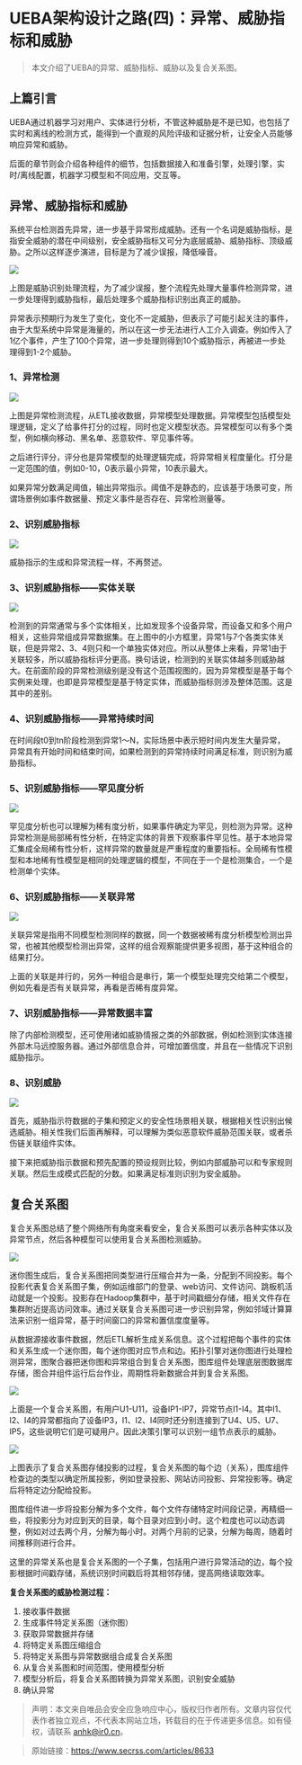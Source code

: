 # UEBA架构设计之路(四)：异常、威胁指标和威胁

> 本文介绍了UEBA的异常、威胁指标、威胁以及复合关系图。

## 上篇引言

UEBA通过机器学习对用户、实体进行分析，不管这种威胁是不是已知，也包括了实时和离线的检测方式，能得到一个直观的风险评级和证据分析，让安全人员能够响应异常和威胁。

后面的章节则会介绍各种组件的细节，包括数据接入和准备引擎，处理引擎，实时/离线配置，机器学习模型和不同应用，交互等。

## 异常、威胁指标和威胁

系统平台检测首先异常，进一步基于异常形成威胁。还有一个名词是威胁指标，是指安全威胁的潜在中间级别，安全威胁指标又可分为底层威胁、威胁指标、顶级威胁。之所以这样逐步演进，目标是为了减少误报，降低噪音。

![](./img/4-1.jpg)

上图是威胁识别处理流程，为了减少误报，整个流程先处理大量事件检测异常，进一步处理得到威胁指标，最后处理多个威胁指标识别出真正的威胁。

异常表示预期行为发生了变化，变化不一定威胁，但表示了可能引起关注的事件，由于大型系统中异常是海量的，所以在这一步无法进行人工介入调查。例如传入了1亿个事件，产生了100个异常，进一步处理则得到10个威胁指示，再被进一步处理得到1-2个威胁。

### 1、异常检测

![](./img/4-2.png)

上图是异常检测流程，从ETL接收数据，异常模型处理数据。异常模型包括模型处理逻辑，定义了给事件打分的过程，同时也定义模型状态。异常模型可以有多个类型，例如横向移动、黑名单、恶意软件、罕见事件等。

之后进行评分，评分也是异常模型的处理逻辑完成，将异常相关程度量化。打分是一定范围的值，例如0-10，0表示最小异常，10表示最大。

如果异常分数满足阈值，输出异常指示。阈值不是静态的，应该基于场景可变，所谓场景例如事件数据量、预定义事件是否存在、异常检测量等。

### 2、识别威胁指标

![](./img/4-3.png)

威胁指示的生成和异常流程一样，不再赘述。

### 3、识别威胁指标——实体关联

![](./img/4-4.jpg)

检测到的异常通常与多个实体相关，比如发现多个设备异常，而设备又和多个用户相关，这些异常组成异常数据集。在上图中的小方框里，异常1与7个各类实体关联，但是异常2、3、4则只和一个单独实体对应。所以从整体上来看，异常1由于关联较多，所以威胁指标评分更高。换句话说，检测到的关联实体越多则威胁越大。在前面阶段的异常检测级别是没有这个范围视图的，因为异常模型是基于每个实例来处理，也即是异常模型是基于特定实体，而威胁指标则涉及整体范围。这是其中的差别。

### 4、识别威胁指标——异常持续时间

在时间段t0到tn阶段检测到异常1～N，实际场景中表示短时间内发生大量异常，异常具有开始时间和结束时间，如果检测到的异常持续时间满足标准，则识别为威胁指标。

### 5、识别威胁指标——罕见度分析

![](./img/4-5.jpg)

罕见度分析也可以理解为稀有度分析，如果事件确定为罕见，则检测为异常。这种异常检测是局部稀有性分析，在特定实体的背景下观察事件罕见性。基于本地异常汇集成全局稀有性分析，这样异常的数量就是严重程度的重要指标。全局稀有性模型和本地稀有性模型是相同的处理逻辑的模型，不同在于一个是检测集合，一个是检测单个实体。

### 6、识别威胁指标——关联异常

![](./img/4-6.jpeg)

关联异常是指用不同模型检测同样的数据，同一个数据被稀有度分析模型检测出异常，也被其他模型检测出异常，这样的组合观察能提供更多视图，基于这种组合的结果打分。

上面的关联是并行的，另外一种组合是串行，第一个模型处理完交给第二个模型，例如先看是否有关联异常，再看是否稀有度异常。

### 7、识别威胁指标——异常数据丰富


除了内部检测模型，还可使用诸如威胁情报之类的外部数据，例如检测到实体连接外部木马远控服务器。通过外部信息合并，可增加置信度，并且在一些情况下识别威胁指示。

### 8、识别威胁

![](./img/4-7.jpg)

首先，威胁指示符数据的子集和预定义的安全性场景相关联，根据相关性识别出候选威胁。相关性我们后面再解释，可以理解为类似恶意软件威胁范围关联，或者杀伤链关联组件实体。

接下来把威胁指示数据和预先配置的预设规则比较，例如内部威胁可以和专家规则关联。然后生成模式匹配的分数。如果满足标准则识别为安全威胁。

## 复合关系图

复合关系图总结了整个网络所有角度来看安全，复合关系图可以表示各种实体以及异常节点，然后各种模型可以使用复合关系图检测威胁。

![](./img/4-8.jpg)

迷你图生成后，复合关系图把同类型进行压缩合并为一条，分配到不同投影。每个投影代表复合关系图子集，例如运维部门的登录、web访问、文件访问、跳板机活动就是一个投影。投影存在Hadoop集群中，基于时间戳细分存储，相关文件存在集群附近提高访问效率。通过关联复合关系图可进一步识别异常，例如邻域计算算法来识别一组异常，基于时间窗口的异常和置信度度量等。

从数据源接收事件数据，然后ETL解析生成关系信息。这个过程把每个事件的实体和关系生成一个迷你图，每个迷你图对应节点和边。拓扑引擎对迷你图进行处理检测异常，图聚合器把迷你图和异常组合到复合关系图，图库组件处理底层图数据库存储，图合并组件运行后台作业，周期性将新数据合并到复合关系图。

![](./img/4-9.jpg)

上面是一个复合关系图，有用户U1-U11，设备IP1-IP7，异常节点I1-I4。其中I1、I2、I4的异常都指向了设备IP3，I1、I2、I4同时还分别连接到了U4、U5、U7、IP5，这些说明它们是可疑用户。因此决策引擎可以识别一组节点表示的威胁。

![](./img/4-10.jpg)

上图表示了复合关系图存储投影的过程，复合关系图的每个边（关系），图库组件检查边的类型以确定所属投影，例如登录投影、网站访问投影、异常投影等。确定后将特定边分配给投影。

图库组件进一步将投影分解为多个文件，每个文件存储特定时间段记录，再精细一些，将投影分为对应到天的目录，每个目录对应到小时。这个粒度也可以动态调整，例如对过去两个月，分解为每小时。对两个月前的记录，分解为每周，随着时间推移则进行合并。

这里的异常关系也是复合关系图的一个子集，包括用户进行异常活动的边，每个投影根据时间戳存储，系统识别时间戳后将其相邻存储，提高网络读取效率。

**复合关系图的威胁检测过程：**

1. 接收事件数据
2. 生成事件特定关系图（迷你图）
3. 获取异常数据并存储
4. 将特定关系图压缩组合
5. 将特定关系图与异常数据组合成复合关系图
6. 从复合关系图和时间范围，使用模型分析
7. 模型分析后，将复合关系图转换为异常关系图，识别安全威胁
8. 确认异常

> 声明：本文来自唯品会安全应急响应中心，版权归作者所有。文章内容仅代表作者独立观点，不代表本网站立场，转载目的在于传递更多信息。如有侵权，请联系 anhk@ir0.cn。

> 原始链接：https://www.secrss.com/articles/8633